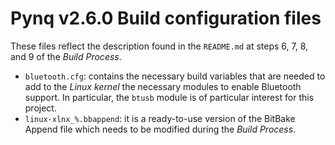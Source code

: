 # Pynq v2.6.0 Build configuration files
These files reflect the description found in the `README.md` at steps 6, 7, 8, and 9 of the *Build Process*.
- `bluetooth.cfg`: contains the necessary build variables that are needed to add to the *Linux kernel* the necessary modules to enable Bluetooth support. In particular, the `btusb` module is of particular interest for this project.
- `linux-xlnx_%.bbappend`: it is a ready-to-use version of the BitBake Append file which needs to be modified during the *Build Process*.
